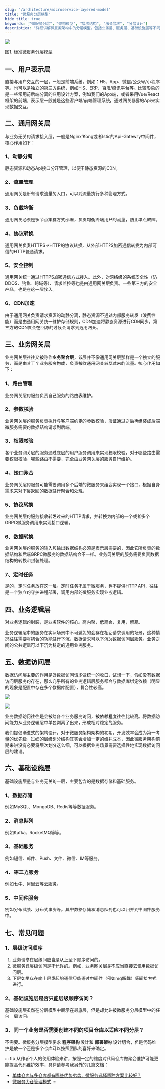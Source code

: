 ```yaml
---
slug: "/architecture/microservice-layered-model"
title: "微服务分层模型"
hide_title: true
keywords: ["微服务分层", "架构模型", "层次结构", "服务层次", "分层设计"]
description: "详细讲解微服务架构中的分层模型，包括业务层、服务层、基础设施层等不同层次的职责和设计原则"
---
```


![](/attachments/image2020-11-26_14-22-34.png)

图1. 标准微服务分层模型

## 一、用户表示层

直接与用户交互的一层，一般是前端系统，例如：H5、App、微信/公众号/小程序等。也可以是独立的第三方系统，例如HIS、ERP、百度/腾讯平台等。比较形象的是一些常用前后端分离的应用设计方案，例如我们的App端，或者采用Vue/React框架的前端，表示层一般就是这些客户端/前端管理系统，通过网关暴露的Api来实现数据交互。

## 二、通用网关层

与业务无关的请求接入层，一般是Nginx/Kong或者Istio的Api-Gateway中间件，核心作用如下：

### 1、动静分离

静态资源和动态Api接口分开管理，以便于静态资源的CDN。

### 2、流量管理

通用网关是所有请求流量的入口，可以对流量执行多种管理方式。

### 3、负载均衡

通用网关必须是多节点集群方式部署，负责均衡终端用户的流量，防止单点故障。

### 4、协议转换

通用网关负责HTTPS->HTTP的协议转换，从外部HTTPS加密通信转换为内部可信的HTTP普通请求。

### 5、安全控制

通用网关统一通过HTTPS加密通信方式接入。此外，对网络级的系统安全性（防DDOS、钓鱼、跨域等）、请求监控等也是由通用网关层负责。一些第三方的安全产品，也是在这一层接入。

### 6、CDN加速

由于通用网关负责请求资源的动静分离，静态资源不通过内部服务转发（浪费性能）而是由通用网关统一维护存储规则，CDN加速将静态资源进行CDN同步，第三方的CDN仅会在回源的时候会请求到通用网关。

## 三、业务网关层

业务网关层往往又被称作**业务聚合层**，该层并不像通用网关层那样是一个独立的服务，而是由若干个业务服务构成，负责接收通用网关转发过来的流量。核心作用如下：

### 1、路由管理

业务网关层的服务负责自己服务的路由表维护。

### 2、参数校验

业务网关层的服务负责执行与客户端约定的参数校验，验证通过之后再组装成后端微服务需要的数据结构请求到后端。

### 3、权限校验

各个业务网关层的服务通过底层的用户服务调用来实现权限校验，对于哪些路由需要权限校验，哪些路由不需要，完全由业务网关层的服务自行维护。

### 4、接口聚合

业务网关层的服务可能需要调用多个后端的微服务来组合实现一个接口，根据自身需求来对下层返回的数据进行聚合和处理。

### 5、协议转换

业务网关层的服务接收转发过来的HTTP请求，并转换为内部的一个或者多个GRPC微服务调用来实现接口逻辑。

### 6、数据转换

业务网关层的服务的输入和输出数据结构必须是表示层需要的，因此它所负责的数据结构和后端GRPC微服务的数据结构会不一样。业务网关层的服务需要负责数据结构的转换和封装处理。

### 7、定时任务

是的，定时任务放在这一层。定时任务不属于微服务，也不提供HTTP API，往往是一个独立的守护进程部署，调用内部的微服务实现业务逻辑。

## 四、业务逻辑层

对业务逻辑的封装，是业务软件的核心。高内聚，低耦合，复用，解耦。

业务逻辑层中的服务在实际场景中不可避免的会存在相互请求调用的场景，这种情况往往需要将耦合的功能进行下沉，数据请求可以下沉为数据访问层服务。业务之间的公共逻辑可以下沉为稳定的通用业务服务。

## 五、数据访问层

数据访问层主要的作用是对数据访问请求做统一的收口，试想一下，假如没有数据访问层服务的存在，那么几乎所有的业务逻辑层服务都会与数据库绑定依赖（明显的现象是配置中存在多个数据库配置），耦合性较高。

![](/attachments/image2020-11-26_15-45-35.png)

  

![](/attachments/image2020-11-26_11-30-32.png)

业务数据访问往往是会被给各个业务服务访问，被依赖程度往往比较高。将数据访问能力从业务逻辑层中单独剥离了出来，形成相对稳定的服务。

我们提倡渐进式的架构设计，对于微服务架构架构的初期，开发效率会成为第一考量的优先级，过细的层级划分结构其实会增加一定的维护成本，因此微服务架构前期来讲没有必要将层次划分这么细，可以根据业务场景需要选择性地实现数据访问层的建设。

## 六、基础设施层

基础设施层是与业务无关的一层，主要包含的是数据存储和基础服务。

### 1、数据存储

例如MySQL、MongoDB、Redis等等数据服务。

### 2、消息队列

例如Kafka、RocketMQ等等。

### 3、基础服务

例如短信、邮件、Push、文件、微信、IM等服务。

### 4、第三方服务

例如七牛、阿里云等云服务。

### 5、中间件服务

例如分布式锁、分布式事务等。其中数据存储和消息队列也可以归并到中间件服务中。

## 七、常见问题

### 1、层级访问顺序

1.  业务请求在层级间应当是从上至下顺序访问的。
2.  微服务跨层级访问是不允许的。例如，业务网关层是不应当直接去调用数据访问层。
3.  下层如果存在向上层发起的通信只能通过中间件（例如mq解耦）等间接方式进行。

### 2、基础设施层是否只能层级顺序访问？

基础设施层虽然在分层模型中展示在最底层，但是却允许被微服务分层模型中的任何一层访问。

### 3、同一个业务是否需要创建不同的项目仓库以适应不同分层？

不需要。微服务分层模型要求 **程序架构** 设计和 **部署架构** 设计切合，但是代码维护是放一个还是多个仓库可以按照团队的喜好来确定。

::: tip
从作者个人的使用体验来讲，按照一定的维度对代码仓库做聚合维护可能更能提高代码维护效率，具体请参考我另外的几篇文档：
*   [单体仓库与多仓库都有哪些优势劣势，微服务选择哪种方案比较好？](../../1-技术管理/2-单体仓库与多仓库都有哪些优势劣势，微服务选择哪种方案比较好？.md)
*   [微服务大仓管理模式](https://goframe.org/docs/design/project-mono-repo)
:::
  

  

  

  

  

  

  

  

  

  

  

  

